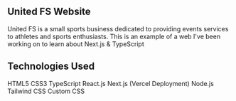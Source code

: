 
## United FS Website
United FS is a small sports business dedicated to providing events services to athletes and sports enthusiasts. This is an example of a web I've been working on to learn about Next.js & TypeScript

## Technologies Used
HTML5
CSS3
TypeScript
React.js
Next.js (Vercel Deployment)
Node.js
Tailwind CSS
Custom CSS
